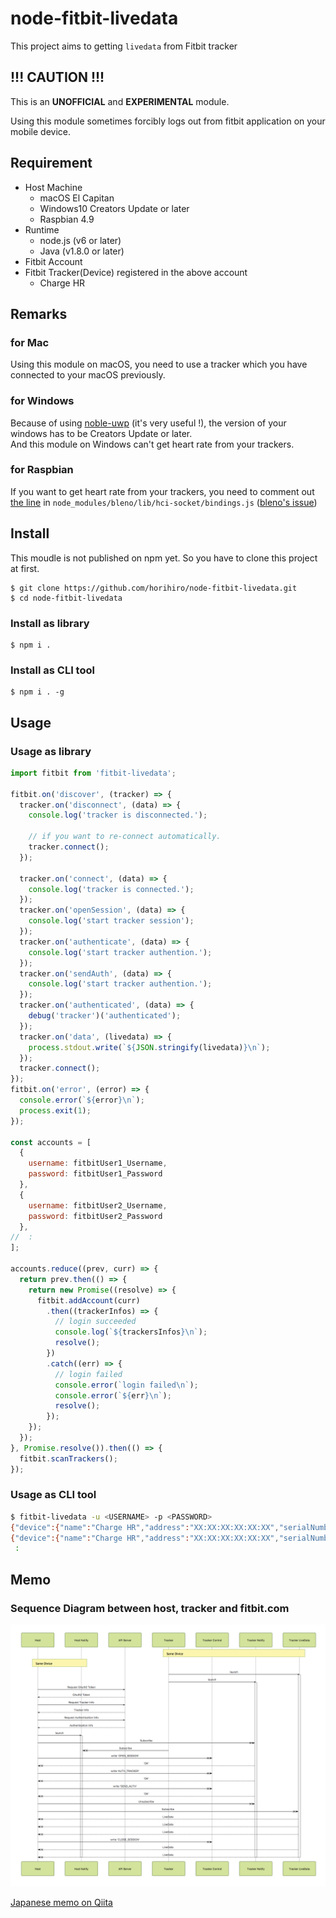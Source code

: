 # node-fitbit-livedata
This project aims to getting `livedata` from Fitbit tracker

## !!! CAUTION !!!
This is an **UNOFFICIAL** and **EXPERIMENTAL** module.

Using this module sometimes forcibly logs out from fitbit application on your mobile device.

## Requirement
- Host Machine
    - macOS El Capitan
    - Windows10 Creators Update or later
    - Raspbian 4.9
- Runtime
    - node.js (v6 or later)
    - Java (v1.8.0 or later)
- Fitbit Account
- Fitbit Tracker(Device) registered in the above account
    - Charge HR

## Remarks
### for Mac
Using this module on macOS, you need to use a tracker which you have connected to your macOS previously.

### for Windows
Because of using [noble-uwp](https://github.com/jasongin/noble-uwp) (it's very useful !), the version of your windows has to be Creators Update or later.<br>
And this module on Windows can't get heart rate from your trackers.

### for Raspbian
If you want to get heart rate from your trackers, you need to comment out [the line](https://github.com/sandeepmistry/bleno/blob/master/lib/hci-socket/bindings.js#L137) in `node_modules/bleno/lib/hci-socket/bindings.js` ([bleno's issue](https://github.com/sandeepmistry/bleno/issues/326))

## Install
This moudle is not published on npm yet.
So you have to clone this project at first.

```
$ git clone https://github.com/horihiro/node-fitbit-livedata.git
$ cd node-fitbit-livedata
```

### Install as library

```
$ npm i .
```

### Install as CLI tool

```
$ npm i . -g
```

## Usage

### Usage as library

```javascript
import fitbit from 'fitbit-livedata';

fitbit.on('discover', (tracker) => {
  tracker.on('disconnect', (data) => {
    console.log('tracker is disconnected.');

    // if you want to re-connect automatically.
    tracker.connect();    
  });

  tracker.on('connect', (data) => {
    console.log('tracker is connected.');
  });
  tracker.on('openSession', (data) => {
    console.log('start tracker session');
  });
  tracker.on('authenticate', (data) => {
    console.log('start tracker authention.');
  });
  tracker.on('sendAuth', (data) => {
    console.log('start tracker authention.');
  });
  tracker.on('authenticated', (data) => {
    debug('tracker')('authenticated');
  });
  tracker.on('data', (livedata) => {
    process.stdout.write(`${JSON.stringify(livedata)}\n`);
  });
  tracker.connect();
});
fitbit.on('error', (error) => {
  console.error(`${error}\n`);
  process.exit(1);
});

const accounts = [
  {
    username: fitbitUser1_Username,
    password: fitbitUser1_Password
  },
  {
    username: fitbitUser2_Username,
    password: fitbitUser2_Password
  },
//  :
];

accounts.reduce((prev, curr) => {
  return prev.then(() => {
    return new Promise((resolve) => {
      fitbit.addAccount(curr)
        .then((trackerInfos) => {
          // login succeeded
          console.log(`${trackersInfos}\n`);
          resolve();
        })
        .catch((err) => {
          // login failed
          console.error(`login failed\n`);
          console.error(`${err}\n`);
          resolve();
        });
    });
  });
}, Promise.resolve()).then(() => {
  fitbit.scanTrackers();
});
```

### Usage as CLI tool

```sh
$ fitbit-livedata -u <USERNAME> -p <PASSWORD>
{"device":{"name":"Charge HR","address":"XX:XX:XX:XX:XX:XX","serialNumber":"0123456789ab"},"livedata":{"time":"YYYY-MM-DDThh:mm:dd.sssZ","steps":5700,"distance":4024236,"calories":1220,"elevation":13,"veryActive":2,"heartRate":80}}
{"device":{"name":"Charge HR","address":"XX:XX:XX:XX:XX:XX","serialNumber":"0123456789ab"},"livedata":{"time":"YYYY-MM-DDThh:mm:dd.sssZ","steps":5700,"distance":4024236,"calories":1220,"elevation":13,"veryActive":2,"heartRate":82}}
 :
```

## Memo
### Sequence Diagram between host, tracker and fitbit.com
![sequence.png](./sequence.png)

[Japanese memo on Qiita](https://qiita.com/horihiro/items/03c4bef3e71539eddaad)

